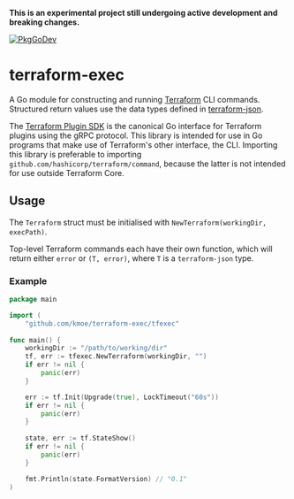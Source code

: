 **This is an experimental project still undergoing active development and breaking changes.**

[![PkgGoDev](https://pkg.go.dev/badge/github.com/hashicorp/terraform-exec)](https://pkg.go.dev/github.com/hashicorp/terraform-exec)

# terraform-exec

A Go module for constructing and running [Terraform](https://terraform.io) CLI commands. Structured return values use the data types defined in [terraform-json](https://github.com/hashicorp/terraform-json).

The [Terraform Plugin SDK](https://github.com/hashicorp/terraform-plugin-sdk) is the canonical Go interface for Terraform plugins using the gRPC protocol. This library is intended for use in Go programs that make use of Terraform's other interface, the CLI. Importing this library is preferable to importing `github.com/hashicorp/terraform/command`, because the latter is not intended for use outside Terraform Core.

## Usage

The `Terraform` struct must be initialised with `NewTerraform(workingDir, execPath)`. 

Top-level Terraform commands each have their own function, which will return either `error` or `(T, error)`, where `T` is a `terraform-json` type.


### Example


```go
package main

import (
    "github.com/kmoe/terraform-exec/tfexec"
    
func main() {
    workingDir := "/path/to/working/dir"
    tf, err := tfexec.NewTerraform(workingDir, "")
    if err != nil {
        panic(err)
    }

    err := tf.Init(Upgrade(true), LockTimeout("60s"))
    if err != nil {
        panic(err)
    }
    
    state, err := tf.StateShow()
    if err != nil {
        panic(err)
    }

    fmt.Println(state.FormatVersion) // "0.1"
)
```
